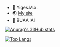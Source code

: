 - 🖖 Yiges.M.x.
- 🌏 [My site](https://www.yiges.site)
- 🏫 BUAA IAI

[![Anurag's GitHub stats](https://github-readme-stats.vercel.app/api?username=YigesMx&theme=github_dark)](https://github.com/YigesMx)

[![Top Langs](https://github-readme-stats.vercel.app/api/top-langs/?username=YigesMx&theme=github_dark)](https://github.com/YigesMx)
